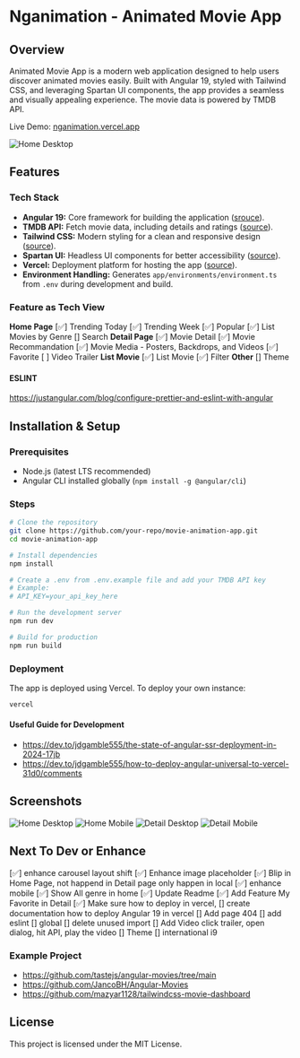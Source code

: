 # Nganimation - Animated Movie App

## Overview
Animated Movie App is a modern web application designed to help users discover animated movies easily. Built with Angular 19, styled with Tailwind CSS, and leveraging Spartan UI components, the app provides a seamless and visually appealing experience. The movie data is powered by TMDB API.

Live Demo: [nganimation.vercel.app](https://nganimation.vercel.app)

![Home Desktop](/public/result/home-desktop.png)

## Features
### Tech Stack
- **Angular 19:** Core framework for building the application ([srouce](http://angular.dev/)).
- **TMDB API:** Fetch movie data, including details and ratings ([source](https://www.themoviedb.org/)).
- **Tailwind CSS:** Modern styling for a clean and responsive design ([source](https://tailwindui.com/)).
- **Spartan UI:** Headless UI components for better accessibility ([source](https://spartan.ng/)).
- **Vercel:** Deployment platform for hosting the app ([source](https://vercel.com/)).
- **Environment Handling:** Generates `app/environments/environment.ts` from `.env` during development and build.

### Feature as Tech View
**Home Page**
[✅] Trending Today
[✅] Trending Week
[✅] Popular
[✅] List Movies by Genre 
[] Search
**Detail Page**
[✅] Movie Detail
[✅] Movie Recommandation
[✅] Movie Media - Posters, Backdrops, and Videos 
[✅] Favorite
[ ] Video Trailer
**List Movie**
[✅] List Movie
[✅] Filter
**Other**
[] Theme 

#### ESLINT
https://justangular.com/blog/configure-prettier-and-eslint-with-angular

## Installation & Setup
### Prerequisites
- Node.js (latest LTS recommended)
- Angular CLI installed globally (`npm install -g @angular/cli`)

### Steps
```bash
# Clone the repository
git clone https://github.com/your-repo/movie-animation-app.git
cd movie-animation-app

# Install dependencies
npm install

# Create a .env from .env.example file and add your TMDB API key
# Example:
# API_KEY=your_api_key_here

# Run the development server
npm run dev

# Build for production
npm run build
```

### Deployment
The app is deployed using Vercel. To deploy your own instance:
```bash
vercel
```
#### Useful Guide for Development
- https://dev.to/jdgamble555/the-state-of-angular-ssr-deployment-in-2024-17jb
- https://dev.to/jdgamble555/how-to-deploy-angular-universal-to-vercel-31d0/comments

## Screenshots
![Home Desktop](/public/result/home-desktop.png)
![Home Mobile](/public/result/home-mobile.png)
![Detail Desktop](/public/result/detail-desktop.png)
![Detail Mobile](/public/result/detail-mobile.png)

## Next To Dev or Enhance
[✅] enhance carousel layout shift
[✅] Enhance image placeholder
[✅] Blip in Home Page, not happend in Detail page
      only happen in local
[✅] enhance mobile
[✅] Show All genre in home
[✅] Update Readme
[✅] Add Feature My Favorite in Detail
[✅] Make sure how to deploy in vercel, 
   [] create documentation how to deploy Angular 19 in vercel
[] Add page 404
[] add eslint
   [] global
   [] delete unused import
[] Add Video
   click trailer, open dialog, hit API, play the video
[] Theme
[] international i9

### Example Project
- https://github.com/tastejs/angular-movies/tree/main
- https://github.com/JancoBH/Angular-Movies
- https://github.com/mazyar1128/tailwindcss-movie-dashboard

## License
This project is licensed under the MIT License.
